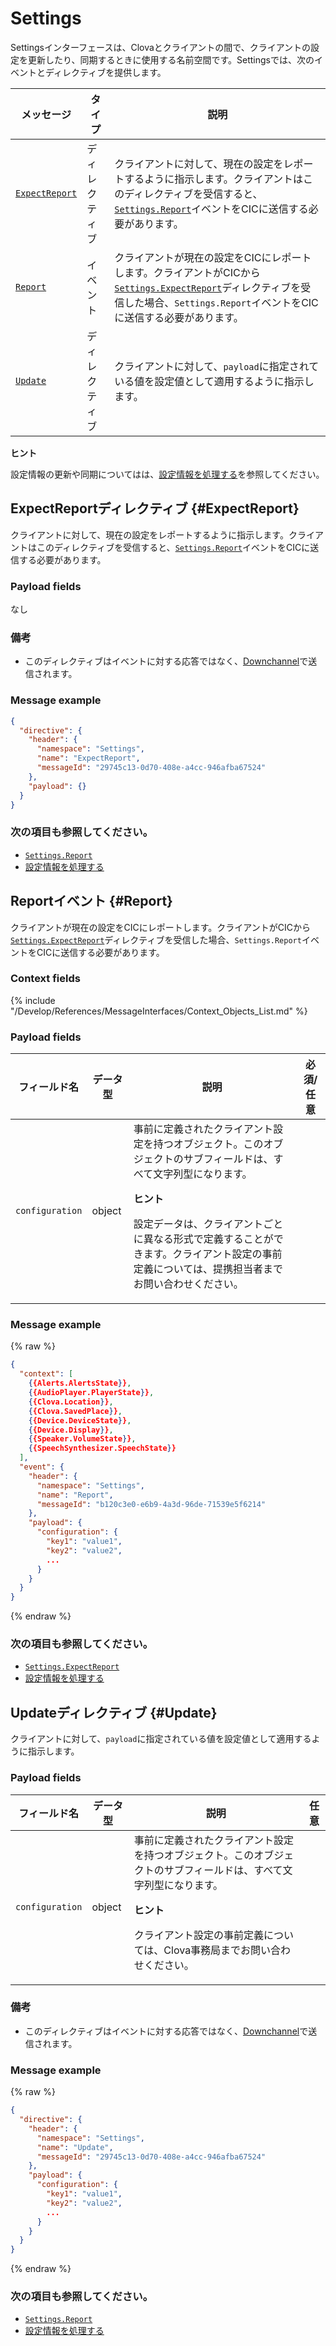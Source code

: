 # Settings

Settingsインターフェースは、Clovaとクライアントの間で、クライアントの設定を更新したり、同期するときに使用する名前空間です。Settingsでは、次のイベントとディレクティブを提供します。

| メッセージ         | タイプ  | 説明                                 |
|------------------|-----------|-------------------------------------------|
| [`ExpectReport`](#ExpectReport) | ディレクティブ | クライアントに対して、現在の設定をレポートするように指示します。クライアントはこのディレクティブを受信すると、[`Settings.Report`](#Report)イベントをCICに送信する必要があります。 |
| [`Report`](#Report)             | イベント     | クライアントが現在の設定をCICにレポートします。クライアントがCICから[`Settings.ExpectReport`](#ExpectReport)ディレクティブを受信した場合、`Settings.Report`イベントをCICに送信する必要があります。  |
| [`Update`](#Update)             | ディレクティブ | クライアントに対して、`payload`に指定されている値を設定値として適用するように指示します。  |

<div class="tip">
  <p><strong>ヒント</strong></p>
  <p>設定情報の更新や同期についてはは、<a href="/Develop/Guides/Handle_Settings.md">設定情報を処理する</a>を参照してください。</p>
</div>

## ExpectReportディレクティブ {#ExpectReport}
クライアントに対して、現在の設定をレポートするように指示します。クライアントはこのディレクティブを受信すると、[`Settings.Report`](#Report)イベントをCICに送信する必要があります。

### Payload fields

なし

### 備考

* このディレクティブはイベントに対する応答ではなく、[Downchannel](/Develop/Guides/Interact_with_CIC.md#CreateConnection)で送信されます。

### Message example

```json
{
  "directive": {
    "header": {
      "namespace": "Settings",
      "name": "ExpectReport",
      "messageId": "29745c13-0d70-408e-a4cc-946afba67524"
    },
    "payload": {}
  }
}
```

### 次の項目も参照してください。
* [`Settings.Report`](#Report)
* [設定情報を処理する](/Develop/Guides/Handle_Settings.md)

## Reportイベント {#Report}
クライアントが現在の設定をCICにレポートします。クライアントがCICから[`Settings.ExpectReport`](#ExpectReport)ディレクティブを受信した場合、`Settings.Report`イベントをCICに送信する必要があります。

### Context fields

{% include "/Develop/References/MessageInterfaces/Context_Objects_List.md" %}

### Payload fields

| フィールド名       | データ型    | 説明                     | 必須/任意 |
|---------------|---------|-----------------------------|:---------:|
| `configuration` | object | 事前に定義されたクライアント設定を持つオブジェクト。このオブジェクトのサブフィールドは、すべて文字列型になります。<div class="tip"><p><strong>ヒント</strong></p><p>設定データは、クライアントごとに異なる形式で定義することができます。クライアント設定の事前定義については、提携担当者までお問い合わせください。</p></div> |    |

### Message example
{% raw %}
```json
{
  "context": [
    {{Alerts.AlertsState}},
    {{AudioPlayer.PlayerState}},
    {{Clova.Location}},
    {{Clova.SavedPlace}},
    {{Device.DeviceState}},
    {{Device.Display}},
    {{Speaker.VolumeState}},
    {{SpeechSynthesizer.SpeechState}}
  ],
  "event": {
    "header": {
      "namespace": "Settings",
      "name": "Report",
      "messageId": "b120c3e0-e6b9-4a3d-96de-71539e5f6214"
    },
    "payload": {
      "configuration": {
        "key1": "value1",
        "key2": "value2",
        ...
      }
    }
  }
}
```
{% endraw %}

### 次の項目も参照してください。
* [`Settings.ExpectReport`](#ExpectReport)
* [設定情報を処理する](/Develop/Guides/Handle_Settings.md)

## Updateディレクティブ {#Update}
クライアントに対して、`payload`に指定されている値を設定値として適用するように指示します。

### Payload fields

| フィールド名       | データ型    | 説明                     | 任意 |
|---------------|---------|-----------------------------|:---------:|
| `configuration` | object | 事前に定義されたクライアント設定を持つオブジェクト。このオブジェクトのサブフィールドは、すべて文字列型になります。<div class="tip"><p><strong>ヒント</strong></p><p>クライアント設定の事前定義については、Clova事務局までお問い合わせください。</p></div> |    |

### 備考

* このディレクティブはイベントに対する応答ではなく、[Downchannel](/Develop/Guides/Interact_with_CIC.md#CreateConnection)で送信されます。

### Message example

{% raw %}

```json
{
  "directive": {
    "header": {
      "namespace": "Settings",
      "name": "Update",
      "messageId": "29745c13-0d70-408e-a4cc-946afba67524"
    },
    "payload": {
      "configuration": {
        "key1": "value1",
        "key2": "value2",
        ...
      }
    }
  }
}
```

{% endraw %}

### 次の項目も参照してください。
* [`Settings.Report`](#Report)
* [設定情報を処理する](/Develop/Guides/Handle_Settings.md)
